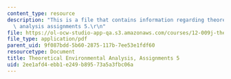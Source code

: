 ```yaml
---
content_type: resource
description: "This is a file that contains information regarding theoretical environmental\
  \ analysis assignments 5.\r\n"
file: https://ol-ocw-studio-app-qa.s3.amazonaws.com/courses/12-009j-theoretical-environmental-analysis-spring-2015/2ee1afd4ebb1e249b89573a5a3fbc06a_MIT12_009JS15_pset5.pdf
file_type: application/pdf
parent_uid: 9f087bdd-5b60-2875-117b-7ee53e1fdf60
resourcetype: Document
title: Theoretical Environmental Analysis, Assignments 5
uid: 2ee1afd4-ebb1-e249-b895-73a5a3fbc06a
---
```

